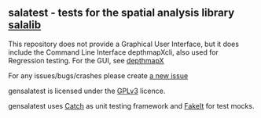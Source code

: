 ## salatest - tests for the spatial analysis library [salalib](https://github.com/spatialnous/salalib)

This repository does not provide a Graphical User Interface, but it does include the Command Line Interface depthmapXcli, also used for Regression testing.
For the GUI, see [depthmapX](https://github.com/spatialnous/depthmapX)

For any issues/bugs/crashes please create [a new issue](https://github.com/spatialnous/gensalatest/issues/new)

gensalatest is licensed under the [GPLv3](http://www.gnu.org/licenses/gpl-3.0.html) licence. 

gensalatest uses [Catch](https://github.com/philsquared/catch) as unit testing framework and [FakeIt](https://github.com/eranpeer/FakeIt) for test mocks.
